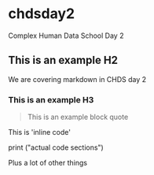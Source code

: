 # chdsday2
Complex Human Data School Day 2

## This is an example H2

We are covering markdown in CHDS day 2

### This is an example H3

> This is an example block quote

This is 'inline code' 

print ("actual code sections")

Plus a lot of other things